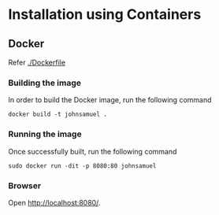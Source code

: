 # Installation using Containers

## Docker 

Refer [./Dockerfile](Dockerfile)

### Building the image
In order to build the Docker image, run the following command

`docker build -t johnsamuel .`

### Running the image
Once successfully built, run the following command

`sudo docker run -dit -p 8080:80 johnsamuel`

### Browser

Open [http://localhost:8080/](http://localhost:8080/).


